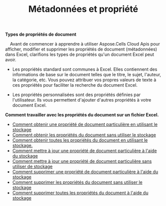 ﻿---
title: Métadonnées et propriété
second_title: Aspose.Cells Cloud Documen
type: docs
url: /fr/metadata/
aliases: [/document-properties/,/working-with-document-properties/]
keywords: Get, delete, and update metadata from excel files
description: Aspose.Cells Cloud REST API prend en charge l'obtention, la suppression et la mise à jour des métadonnées à partir de fichiers Excel. SDK prend en charge les types de langages de développement. Ils incluent Android, C#, Go, Java, NodeJS, Perl, PHP, Python, Ruby et Swift
weight: 100
---
**Types de propriétés de document**

&nbsp;&nbsp;&nbsp;&nbsp;Avant de commencer à apprendre à utiliser Aspose.Cells Cloud Apis pour afficher, modifier et supprimer les propriétés de document (métadonnées) dans Excel, clarifions les types de propriétés qu'un document Excel peut avoir.

- Les propriétés standard sont communes à Excel. Elles contiennent des informations de base sur le document telles que le titre, le sujet, l'auteur, la catégorie, etc. Vous pouvez attribuer vos propres valeurs de texte à ces propriétés pour faciliter la recherche du document Excel.

- Les propriétés personnalisées sont des propriétés définies par l'utilisateur. Ils vous permettent d'ajouter d'autres propriétés à votre document Excel.


**Comment travailler avec les propriétés du document sur un fichier Excel.**

- [Comment obtenir une propriété de document particulière en utilisant le stockage](/cells/fr/document-properties/get/)
- [Comment obtenir les propriétés du document sans utiliser le stockage](/cells/fr/metadata/get/)
- [Comment obtenir toutes les propriétés du document en utilisant le stockage.](/cells/fr/document-properties/get-all/)
- [Comment mettre à jour une propriété de document particulière à l'aide du stockage](/cells/fr/document-properties/update/)
- [Comment mettre à jour une propriété de document particulière sans utiliser de stockage](/cells/fr/metadata/update/)
- [Comment supprimer une propriété de document particulière à l'aide du stockage](/cells/fr/document-properties/delete/)
- [Comment supprimer les propriétés du document sans utiliser le stockage](/cells/fr/metadata/delete/)
- [Comment supprimer toutes les propriétés du document à l'aide du stockage](/cells/fr/document-properties/clear/)
